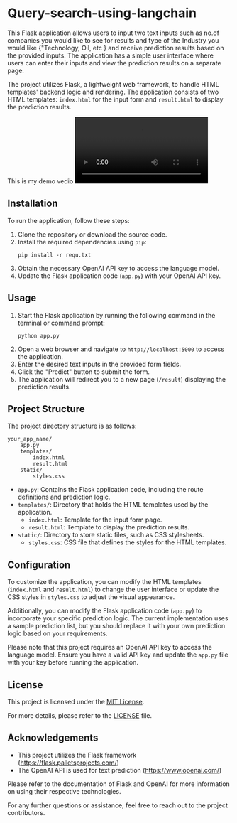 # Query-search-using-langchain

This Flask application allows users to input two text inputs such as no.of companies you would like to see for results and type of the Industry you would like {"Technology, Oil, etc }  and receive prediction results based on the provided inputs. The application has a simple user interface where users can enter their inputs and view the prediction results on a separate page.

The project utilizes Flask, a lightweight web framework, to handle HTML templates' backend logic and rendering. The application consists of two HTML templates: `index.html` for the input form and `result.html` to display the prediction results.

This is my demo vedio ![Video Description](demo.mp4)


## Installation

To run the application, follow these steps:

1. Clone the repository or download the source code.
2. Install the required dependencies using `pip`:
   ```
   pip install -r requ.txt
   ```
3. Obtain the necessary OpenAI API key to access the language model.
4. Update the Flask application code (`app.py`) with your OpenAI API key.

## Usage

1. Start the Flask application by running the following command in the terminal or command prompt:
   ```
   python app.py
   ```
2. Open a web browser and navigate to `http://localhost:5000` to access the application.
3. Enter the desired text inputs in the provided form fields.
4. Click the "Predict" button to submit the form.
5. The application will redirect you to a new page (`/result`) displaying the prediction results.

## Project Structure

The project directory structure is as follows:

```
your_app_name/
    app.py
    templates/
        index.html
        result.html
    static/
        styles.css
```

- `app.py`: Contains the Flask application code, including the route definitions and prediction logic.
- `templates/`: Directory that holds the HTML templates used by the application.
    - `index.html`: Template for the input form page.
    - `result.html`: Template to display the prediction results.
- `static/`: Directory to store static files, such as CSS stylesheets.
    - `styles.css`: CSS file that defines the styles for the HTML templates.

## Configuration

To customize the application, you can modify the HTML templates (`index.html` and `result.html`) to change the user interface or update the CSS styles in `styles.css` to adjust the visual appearance.

Additionally, you can modify the Flask application code (`app.py`) to incorporate your specific prediction logic. The current implementation uses a sample prediction list, but you should replace it with your own prediction logic based on your requirements.

Please note that this project requires an OpenAI API key to access the language model. Ensure you have a valid API key and update the `app.py` file with your key before running the application.

## License

This project is licensed under the [MIT License](LICENSE).

For more details, please refer to the [LICENSE](LICENSE) file.

## Acknowledgements

- This project utilizes the Flask framework (https://flask.palletsprojects.com/)
- The OpenAI API is used for text prediction (https://www.openai.com/)

Please refer to the documentation of Flask and OpenAI for more information on using their respective technologies.

For any further questions or assistance, feel free to reach out to the project contributors.

